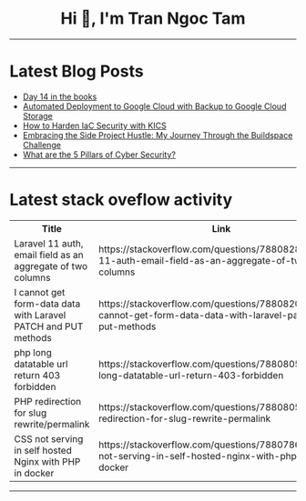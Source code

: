 <h1 align="center">Hi 👋, I'm Tran Ngoc Tam</h1>

---

# Latest Blog Posts 
<!-- BLOG-POST-LIST:START -->
- [Day 14 in the books](https://dev.to/myrojyn/day-14-in-the-books-21ld)
- [Automated Deployment to Google Cloud with Backup to Google Cloud Storage](https://dev.to/manojspace/automated-deployment-to-google-cloud-with-backup-to-google-cloud-storage-knf)
- [How to Harden IaC Security with KICS](https://dev.to/yayabobi/how-to-harden-iac-security-with-kics-2d9i)
- [Embracing the Side Project Hustle: My Journey Through the Buildspace Challenge](https://dev.to/dfordp/embracing-the-side-project-hustle-my-journey-through-the-buildspace-challenge-1hcc)
- [What are the 5 Pillars of Cyber Security?](https://dev.to/clouddefenseai/what-are-the-5-pillars-of-cyber-security-174l)
<!-- BLOG-POST-LIST:END -->

---

# Latest stack oveflow activity
<table>
  <tr><th>Title</th><th>Link</th></tr>
  <!-- STACKOVERFLOW:START --><tr><td>Laravel 11 auth, email field as an aggregate of two columns</td><td>https://stackoverflow.com/questions/78808284/laravel-11-auth-email-field-as-an-aggregate-of-two-columns</td></tr><tr><td>I cannot get form-data data with Laravel PATCH and PUT methods</td><td>https://stackoverflow.com/questions/78808200/i-cannot-get-form-data-data-with-laravel-patch-and-put-methods</td></tr><tr><td>php long datatable url return 403 forbidden</td><td>https://stackoverflow.com/questions/78808059/php-long-datatable-url-return-403-forbidden</td></tr><tr><td>PHP redirection for slug rewrite/permalink</td><td>https://stackoverflow.com/questions/78808058/php-redirection-for-slug-rewrite-permalink</td></tr><tr><td>CSS not serving in self hosted Nginx with PHP in docker</td><td>https://stackoverflow.com/questions/78807862/css-not-serving-in-self-hosted-nginx-with-php-in-docker</td></tr><!-- STACKOVERFLOW:END -->
</table>

---


